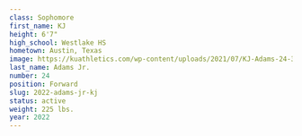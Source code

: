 ```yaml
---
class: Sophomore
first_name: KJ
height: 6'7"
high_school: Westlake HS
hometown: Austin, Texas
image: https://kuathletics.com/wp-content/uploads/2021/07/KJ-Adams-24-300x280.jpg
last_name: Adams Jr.
number: 24
position: Forward
slug: 2022-adams-jr-kj
status: active
weight: 225 lbs.
year: 2022
---
```

